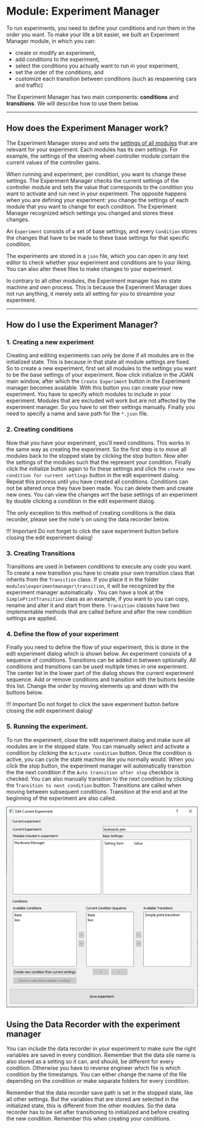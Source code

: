 # Module: Experiment Manager

To run experiments, you need to define your conditions and run them in the order you want. To make your life a bit easier, we built an Experiment Manager module, 
in which you can:

- create or modify an experiment,
- add conditions to the experiment,
- select the conditions you actually want to run in your experiment,
- set the order of the conditions, and
- customize each transition between conditions (such as respawning cars and traffic)

The Experiment Manager has two main components: __conditions__ and __transitions__. We will describe how to use them below.

---

## How does the Experiment Manager work?

The Experiment Manager stores and sets the [settings of all modules](advancedsteps-settings.md) that are relevant for your experiment. Each modules has its own 
settings. For example, the settings of the steering wheel controller module contain the current values of the controller gains. 

When running and experiment, per condition, you want to change these settings. The Experiment Manager checks the current settings of the controller module and 
sets the value that corresponds to the condition you want to activate and run next in your experiment. The opposite happens when you are defining your 
experiment: you change the settings of each module that you want to change for each condition. The Experiment Manager recognized which settings you changed and 
stores these changes. 

An `Experiment` consists of a set of base settings, and every `Condition` stores the changes that have to be made to these base settings for that specific 
condition.  

The experiments are stored in a `json` file, which you can open in any text editor to check whether your experiment and conditions are to your liking. You can 
also alter these files to make changes to your experiment. 

In contrary to all other modules, the Experiment manager has no state machine and own process. This is because the Experiment Manager does not run anything, it
merely sets all setting for you to streamline your experiment.  

---

## How do I use the Experiment Manager?
### 1. Creating a new experiment

Creating and editing experiments can only be done if all modules are in the initialized state. This is because in that state all module settings are fixed. So
to create a new experiment, first set all modules to the settings you want to be the base settings of your experiment. Now click initialize in the JOAN main 
window, after which the `Create Experiment` button in the Experiment manager becomes available. With this button you can create your new experiment. You have 
to specify which modules to include in your experiment. Modules that are excluded will work but are not affected by the experiment manager. So you have to set
their settings manually. Finally you need to specify a name and save path for the `*.json` file.

### 2. Creating conditions
Now that you have your experiment, you'll need conditions. This works in the same way as creating the experiment. So the first step is to move all modules back 
to the stopped state by clicking the stop button. Now alter the settings of the modules such that the represent your condition. Finally click the initialize 
button again to fix these settings and click the `create new condition for current settings` button in the edit experiment dialog. Repeat this process until you
have created all conditions. Conditions can not be altered once they have been made. You can delete them and create new ones. You can view the changes wrt the 
base settings of an experiment by double clicking a condition in the edit experiment dialog. 

The only exception to this method of creating conditions is the data recorder, please see the note's on using the data recorder below.

!!! Important
    Do not forget to click the save experiment button before closing the edit experiment dialog!

### 3. Creating Transitions
Transitions are used in between conditions to execute any code you want. To create a new transition you have to create your own transition class that inherits 
from the `Transition` class. If you place it in the folder `modules\experimentmanager\transition`, it will be recognized by the experiment manager automatically
. You can have a look at the `SimplePrintTransition` class as an example, if you want to you can copy, rename and alter it and start from there. `Transition` 
classes have two implementable methods that are called before and after the new condition settings are applied.

### 4. Define the flow of your experiment
Finally you need to define the flow of your experiment, this is done in the edit experiment dialog which is shown below. An experiment consists of a sequence of
 conditions. Transitions can be added in between optionally. All conditions and transitions can be used multiple times in one experiment. The center list in the 
 lower part of the dialog shows the current experiment sequence. Add or remove conditions and transition with the buttons beside this list. Change the order by 
moving elements up and down with the buttons below.

!!! Important
    Do not forget to click the save experiment button before closing the edit experiment dialog!

### 5. Running the experiment.
To run the experiment, close the edit experiment dialog and make sure all modules are in the stopped state. You can manually select and activate a condition by 
clicking the `Activate condition` button. Once the condition is active, you can cycle the state machine like you normally would. When you click the stop button,
 the experiment manager will automatically transition the the next condition if the `Auto transition after stop` checkbox is checked. You can also manually 
transition to the next condition by clicking the `Transition to next condition` button. Transitions are called when moving between subsequent conditions. 
Transition at the end and at the beginning of the experiment are also called.


![Data recorder in stopped state](imgs/modules-experimentmanager-edit_experiment.png)

## Using the Data Recorder with the experiment manager
You can include the data recorder in your experiment to make sure the right variables are saved in every condition. Remember that the data sile name is also 
stored as a setting so it can, and should, be different for every condition. Otherwise you have to reverse engineer which file is which condition by the 
timestamps. You can either change the name of the file depending on the condition or make separate folders for every condition.

Remember that the data recorder save path is set in the stopped state, like all other settings. But the variables that are stored are selected in the 
initialized state, this is different from the other modules. So the data recorder has to be set after transitioning to initialized and before creating the new 
condition. Remember this when creating your conditions.

 

